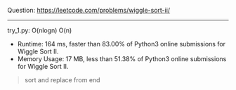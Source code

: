 Question: https://leetcode.com/problems/wiggle-sort-ii/

---

try_1.py: O(nlogn) O(n)

* Runtime: 164 ms, faster than 83.00% of Python3 online submissions for Wiggle Sort II.
* Memory Usage: 17 MB, less than 51.38% of Python3 online submissions for Wiggle Sort II.

> sort and replace from end

